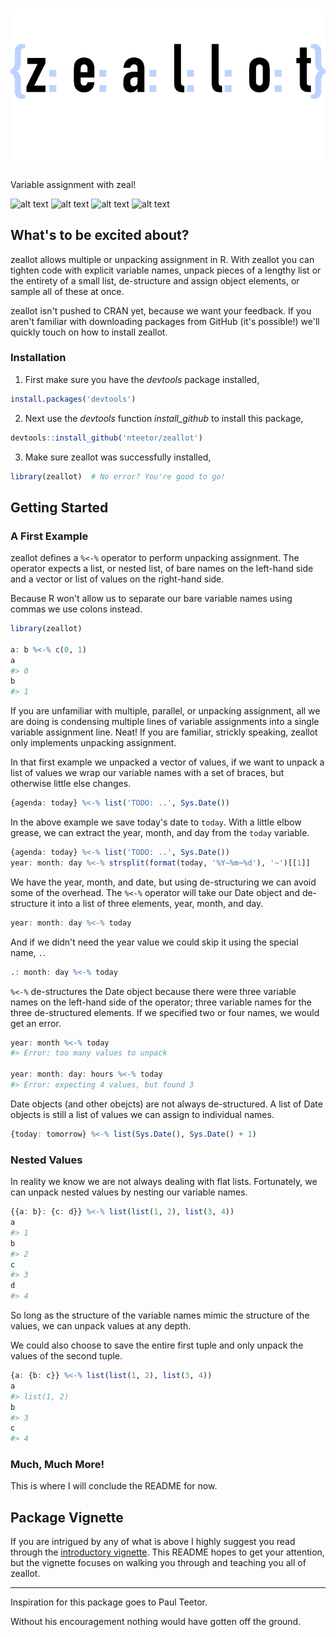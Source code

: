 <h1 align="center">
<img alt="zeallot" src="inst/logo.png"></h1>

Variable assignment with zeal!

[travis]: https://travis-ci.org/nteetor/zeallot.svg?branch=master "shake and bake"
[appveyor]: https://ci.appveyor.com/api/projects/status/github/nteetor/zeallot?branch=master&svg=true "frappe!"
[coverage]: https://codecov.io/gh/nteetor/zeallot/branch/master/graph/badge.svg "deep fat fry"
[cran]: https://www.r-pkg.org/badges/version/zeallot "getting there"

![alt text][travis] ![alt text][appveyor] ![alt text][coverage] ![alt text][cran]

## What's to be excited about?

zeallot allows multiple or unpacking assignment in R. With zeallot you can 
tighten code with explicit variable names, unpack pieces of a lengthy list or 
the entirety of a small list, de-structure and assign object elements, or sample
all of these at once.

zeallot isn't pushed to CRAN yet, because we want your feedback. If you aren't 
familiar with downloading packages from GitHub (it's possible!) we'll quickly
touch on how to install zeallot.

### Installation

1. First make sure you have the *devtools* package installed,
```R
install.packages('devtools')
```

2. Next use the *devtools* function *install_github* to install this package,
```R 
devtools::install_github('nteetor/zeallot')
```

3. Make sure zeallot was successfully installed,
```R
library(zeallot)  # No error? You're good to go!
```

## Getting Started

### A First Example

zeallot defines a `%<-%` operator to perform unpacking assignment. The operator 
expects a list, or nested list, of bare names on the left-hand side and a vector
or list of values on the right-hand side.

Because R won't allow us to separate our bare variable names using commas we use
colons instead.

```R
library(zeallot)

a: b %<-% c(0, 1)
a
#> 0
b
#> 1
```

If you are unfamiliar with multiple, parallel, or unpacking assignment, all we 
are doing is condensing multiple lines of variable assignments into a single
variable assignment line. Neat! If you are familiar, strickly speaking, zeallot
only implements unpacking assignment.

In that first example we unpacked a vector of values, if we want to unpack a
list of values we wrap our variable names with a set of braces, but otherwise
little else changes.

```R
{agenda: today} %<-% list('TODO: ..', Sys.Date())
```

In the above example we save today's date to `today`. With a little elbow
grease, we can extract the year, month, and day from the `today` variable.

```R
{agenda: today} %<-% list('TODO: ..', Sys.Date())
year: month: day %<-% strsplit(format(today, '%Y~%m~%d'), '~')[[1]]
```

We have the year, month, and date, but using de-structuring we can avoid some of
the overhead. The `%<-%` operator will take our Date object and de-structure it 
into a list of three elements, year, month, and day.

```R
year: month: day %<-% today
```

And if we didn't need the year value we could skip it using the special name,
`.`.

```R
.: month: day %<-% today
```

`%<-%` de-structures the Date object because there were three variable names on 
the left-hand side of the operator; three variable names for the three
de-structured elements. If we specified two or four names, we would get an
error.

```R
year: month %<-% today
#> Error: too many values to unpack

year: month: day: hours %<-% today
#> Error: expecting 4 values, but found 3
```

Date objects (and other obejcts) are not always de-structured. A list of Date
objects is still a list of values we can assign to individual names.

```R
{today: tomorrow} %<-% list(Sys.Date(), Sys.Date() + 1)
```

### Nested Values

In reality we know we are not always dealing with flat lists. Fortunately, we
can unpack nested values by nesting our variable names.

```R
{{a: b}: {c: d}} %<-% list(list(1, 2), list(3, 4))
a
#> 1
b
#> 2
c
#> 3
d
#> 4
```

So long as the structure of the variable names mimic the structure of the
values, we can unpack values at any depth.

We could also choose to save the entire first tuple and only unpack the values
of the second tuple.

```R
{a: {b: c}} %<-% list(list(1, 2), list(3, 4))
a
#> list(1, 2)
b
#> 3
c
#> 4
```

### Much, Much More!

This is where I will conclude the README for now.

## Package Vignette

If you are intrigued by any of what is above I highly suggest you read through 
the [introductory vignette](vignettes/unpacking-assignment.Rmd). This README hopes
to get your attention, but the vignette focuses on walking you through and 
teaching you all of zeallot.

---

Inspiration for this package goes to Paul Teetor.

Without his encouragement nothing would have gotten off the ground.
